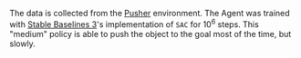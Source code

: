 The data is collected from the [Pusher](https://gymnasium.farama.org/environments/mujoco/pusher/) environment. The Agent was trained with [Stable Baselines 3](https://stable-baselines3.readthedocs.io/en/master/)'s implementation of `SAC` for $10^6$ steps. This "medium" policy is able to push the object to the goal most of the time, but slowly.